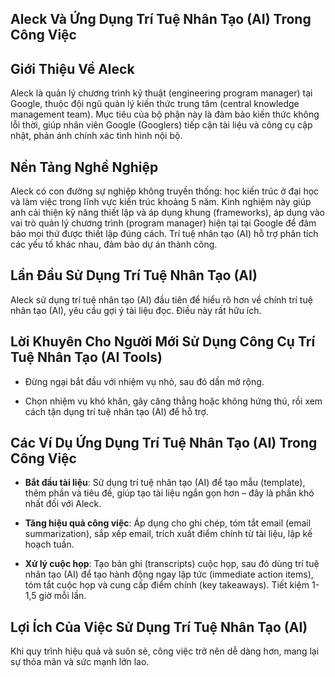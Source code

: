 ## Aleck Và Ứng Dụng Trí Tuệ Nhân Tạo (AI) Trong Công Việc

## Giới Thiệu Về Aleck

Aleck là quản lý chương trình kỹ thuật (engineering program manager) tại Google, thuộc đội ngũ quản lý kiến thức trung tâm (central knowledge management team). Mục tiêu của bộ phận này là đảm bảo kiến thức không lỗi thời, giúp nhân viên Google (Googlers) tiếp cận tài liệu và công cụ cập nhật, phản ánh chính xác tình hình nội bộ.

## Nền Tảng Nghề Nghiệp

Aleck có con đường sự nghiệp không truyền thống: học kiến trúc ở đại học và làm việc trong lĩnh vực kiến trúc khoảng 5 năm. Kinh nghiệm này giúp anh cải thiện kỹ năng thiết lập và áp dụng khung (frameworks), áp dụng vào vai trò quản lý chương trình (program manager) hiện tại tại Google để đảm bảo mọi thứ được thiết lập đúng cách. Trí tuệ nhân tạo (AI) hỗ trợ phân tích các yếu tố khác nhau, đảm bảo dự án thành công.

## Lần Đầu Sử Dụng Trí Tuệ Nhân Tạo (AI)

Aleck sử dụng trí tuệ nhân tạo (AI) đầu tiên để hiểu rõ hơn về chính trí tuệ nhân tạo (AI), yêu cầu gợi ý tài liệu đọc. Điều này rất hữu ích.

## Lời Khuyên Cho Người Mới Sử Dụng Công Cụ Trí Tuệ Nhân Tạo (AI Tools)

- Đừng ngại bắt đầu với nhiệm vụ nhỏ, sau đó dần mở rộng.
    
- Chọn nhiệm vụ khó khăn, gây căng thẳng hoặc không hứng thú, rồi xem cách tận dụng trí tuệ nhân tạo (AI) để hỗ trợ.
    

## Các Ví Dụ Ứng Dụng Trí Tuệ Nhân Tạo (AI) Trong Công Việc

- **Bắt đầu tài liệu**: Sử dụng trí tuệ nhân tạo (AI) để tạo mẫu (template), thêm phần và tiêu đề, giúp tạo tài liệu ngắn gọn hơn – đây là phần khó nhất đối với Aleck.
    
- **Tăng hiệu quả công việc**: Áp dụng cho ghi chép, tóm tắt email (email summarization), sắp xếp email, trích xuất điểm chính từ tài liệu, lập kế hoạch tuần.
    
- **Xử lý cuộc họp**: Tạo bản ghi (transcripts) cuộc họp, sau đó dùng trí tuệ nhân tạo (AI) để tạo hành động ngay lập tức (immediate action items), tóm tắt cuộc họp và cung cấp điểm chính (key takeaways). Tiết kiệm 1-1,5 giờ mỗi lần.
    

## Lợi Ích Của Việc Sử Dụng Trí Tuệ Nhân Tạo (AI)

Khi quy trình hiệu quả và suôn sẻ, công việc trở nên dễ dàng hơn, mang lại sự thỏa mãn và sức mạnh lớn lao.